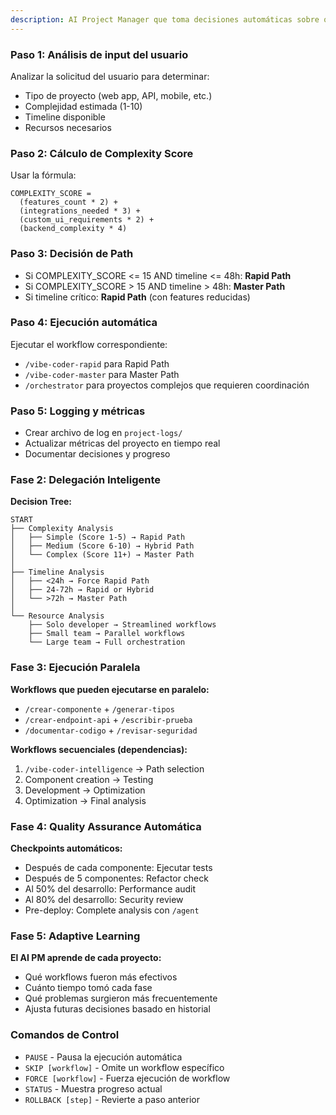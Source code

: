 ```yaml
---
description: AI Project Manager que toma decisiones automáticas sobre qué workflows ejecutar y cuándo.
---
```


### Paso 1: Análisis de input del usuario
Analizar la solicitud del usuario para determinar:
- Tipo de proyecto (web app, API, mobile, etc.)
- Complejidad estimada (1-10)
- Timeline disponible
- Recursos necesarios

### Paso 2: Cálculo de Complexity Score
Usar la fórmula:
```
COMPLEXITY_SCORE = 
  (features_count * 2) + 
  (integrations_needed * 3) + 
  (custom_ui_requirements * 2) + 
  (backend_complexity * 4)
```

### Paso 3: Decisión de Path
- Si COMPLEXITY_SCORE <= 15 AND timeline <= 48h: **Rapid Path**
- Si COMPLEXITY_SCORE > 15 AND timeline > 48h: **Master Path**
- Si timeline crítico: **Rapid Path** (con features reducidas)

### Paso 4: Ejecución automática
Ejecutar el workflow correspondiente:
- `/vibe-coder-rapid` para Rapid Path
- `/vibe-coder-master` para Master Path
- `/orchestrator` para proyectos complejos que requieren coordinación

### Paso 5: Logging y métricas
- Crear archivo de log en `project-logs/`
- Actualizar métricas del proyecto en tiempo real
- Documentar decisiones y progreso

### Fase 2: Delegación Inteligente
**Decision Tree:**
```
START
├── Complexity Analysis
│   ├── Simple (Score 1-5) → Rapid Path
│   ├── Medium (Score 6-10) → Hybrid Path
│   └── Complex (Score 11+) → Master Path
│
├── Timeline Analysis
│   ├── <24h → Force Rapid Path
│   ├── 24-72h → Rapid or Hybrid
│   └── >72h → Master Path
│
└── Resource Analysis
    ├── Solo developer → Streamlined workflows
    ├── Small team → Parallel workflows
    └── Large team → Full orchestration
```

### Fase 3: Ejecución Paralela
**Workflows que pueden ejecutarse en paralelo:**
- `/crear-componente` + `/generar-tipos`
- `/crear-endpoint-api` + `/escribir-prueba`
- `/documentar-codigo` + `/revisar-seguridad`

**Workflows secuenciales (dependencias):**
1. `/vibe-coder-intelligence` → Path selection
2. Component creation → Testing
3. Development → Optimization
4. Optimization → Final analysis

### Fase 4: Quality Assurance Automática
**Checkpoints automáticos:**
- Después de cada componente: Ejecutar tests
- Después de 5 componentes: Refactor check
- Al 50% del desarrollo: Performance audit
- Al 80% del desarrollo: Security review
- Pre-deploy: Complete analysis con `/agent`

### Fase 5: Adaptive Learning
**El AI PM aprende de cada proyecto:**
- Qué workflows fueron más efectivos
- Cuánto tiempo tomó cada fase
- Qué problemas surgieron más frecuentemente
- Ajusta futuras decisiones basado en historial

### Comandos de Control
- `PAUSE` - Pausa la ejecución automática
- `SKIP [workflow]` - Omite un workflow específico
- `FORCE [workflow]` - Fuerza ejecución de workflow
- `STATUS` - Muestra progreso actual
- `ROLLBACK [step]` - Revierte a paso anterior
